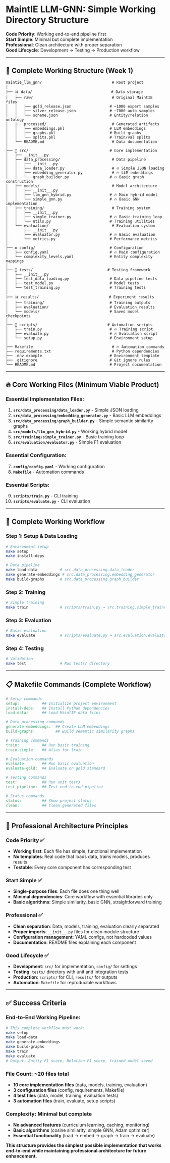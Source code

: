 # MaintIE LLM-GNN: Simple Working Directory Structure

**Code Priority**: Working end-to-end pipeline first  
**Start Simple**: Minimal but complete implementation  
**Professional**: Clean architecture with proper separation  
**Good Lifecycle**: Development → Testing → Production workflow

---

## 📁 **Complete Working Structure (Week 1)**

```
maintie_llm_gnn/                               # Root project
│
├── 📊 data/                                   # Data storage
│   ├── raw/                                   # Original MaintIE files
│   │   ├── gold_release.json                 # ~1000 expert samples
│   │   ├── silver_release.json               # ~7000 auto samples  
│   │   └── scheme.json                       # Entity/relation ontology
│   ├── processed/                             # Generated artifacts
│   │   ├── embeddings.pkl                    # LLM embeddings
│   │   ├── graphs.pkl                        # Built graphs
│   │   └── splits.pkl                        # Train/val splits
│   └── README.md                              # Data documentation
│
├── 🧠 src/                                    # Core implementation
│   ├── __init__.py
│   ├── data_processing/                       # Data pipeline
│   │   ├── __init__.py
│   │   ├── data_loader.py                     # 🔥 Simple JSON loading
│   │   ├── embedding_generator.py             # 🔥 LLM embeddings  
│   │   └── graph_builder.py                  # 🔥 Basic graph construction
│   ├── models/                                # Model architecture
│   │   ├── __init__.py
│   │   ├── llm_gnn_hybrid.py                 # 🔥 Main hybrid model
│   │   └── simple_gnn.py                     # 🔥 Basic GNN implementation
│   ├── training/                              # Training system
│   │   ├── __init__.py
│   │   ├── simple_trainer.py                 # 🔥 Basic training loop
│   │   └── utils.py                          # Training utilities
│   └── evaluation/                            # Evaluation system
│       ├── __init__.py
│       ├── evaluator.py                      # 🔥 Basic evaluation
│       └── metrics.py                        # Performance metrics
│
├── ⚙️ config/                                 # Configuration
│   ├── config.yaml                           # 🔥 Main configuration
│   └── complexity_levels.yaml                # Entity complexity mappings
│
├── 🧪 tests/                                 # Testing framework
│   ├── __init__.py
│   ├── test_data_loading.py                  # Data pipeline tests
│   ├── test_model.py                         # Model tests
│   └── test_training.py                      # Training tests
│
├── 📊 results/                               # Experiment results
│   ├── training/                             # Training outputs
│   ├── evaluation/                           # Evaluation results
│   └── models/                               # Saved model checkpoints
│
├── 🚀 scripts/                               # Automation scripts
│   ├── train.py                              # 🔥 Training script
│   ├── evaluate.py                           # 🔥 Evaluation script
│   └── setup.py                              # Environment setup
│
├── Makefile                                   # 🔥 Automation commands
├── requirements.txt                           # Python dependencies
├── .env.example                              # Environment template
├── .gitignore                                # Git ignore rules
└── README.md                                 # Project documentation
```

---

## 🔥 **Core Working Files (Minimum Viable Product)**

### **Essential Implementation Files:**
1. **`src/data_processing/data_loader.py`** - Simple JSON loading
2. **`src/data_processing/embedding_generator.py`** - Basic LLM embeddings
3. **`src/data_processing/graph_builder.py`** - Simple semantic similarity graphs
4. **`src/models/llm_gnn_hybrid.py`** - Working hybrid model
5. **`src/training/simple_trainer.py`** - Basic training loop
6. **`src/evaluation/evaluator.py`** - Simple F1 evaluation

### **Essential Configuration:**
7. **`config/config.yaml`** - Working configuration
8. **`Makefile`** - Automation commands

### **Essential Scripts:**
9. **`scripts/train.py`** - CLI training
10. **`scripts/evaluate.py`** - CLI evaluation

---

## 🚀 **Complete Working Workflow**

### **Step 1: Setup & Data Loading**
```bash
# Environment setup
make setup
make install-deps

# Data pipeline
make load-data          # src.data_processing.data_loader
make generate-embeddings # src.data_processing.embedding_generator  
make build-graphs       # src.data_processing.graph_builder
```

### **Step 2: Training**
```bash
# Simple training
make train              # scripts/train.py → src.training.simple_trainer
```

### **Step 3: Evaluation**
```bash
# Basic evaluation
make evaluate           # scripts/evaluate.py → src.evaluation.evaluator
```

### **Step 4: Testing**
```bash
# Validation
make test               # Run tests/ directory
```

---

## 📋 **Makefile Commands (Complete Workflow)**

```makefile
# Setup commands
setup:          ## Initialize project environment
install-deps:   ## Install Python dependencies
load-data:      ## Load MaintIE data files

# Data processing commands  
generate-embeddings:  ## Create LLM embeddings
build-graphs:         ## Build semantic similarity graphs

# Training commands
train:          ## Run basic training
train-simple:   ## Alias for train

# Evaluation commands
evaluate:       ## Run basic evaluation
evaluate-gold:  ## Evaluate on gold standard

# Testing commands
test:           ## Run unit tests
test-pipeline:  ## Test end-to-end pipeline

# Status commands
status:         ## Show project status
clean:          ## Clean generated files
```

---

## 🎯 **Professional Architecture Principles**

### **Code Priority** ✅
- **Working first**: Each file has simple, functional implementation
- **No templates**: Real code that loads data, trains models, produces results
- **Testable**: Every core component has corresponding test

### **Start Simple** ✅
- **Single-purpose files**: Each file does one thing well
- **Minimal dependencies**: Core workflow with essential libraries only
- **Basic algorithms**: Simple similarity, basic GNN, straightforward training

### **Professional** ✅
- **Clean separation**: Data, models, training, evaluation clearly separated
- **Proper imports**: `__init__.py` files for clean module structure
- **Configuration management**: YAML configs, not hardcoded values
- **Documentation**: README files explaining each component

### **Good Lifecycle** ✅
- **Development**: `src/` for implementation, `config/` for settings
- **Testing**: `tests/` directory with unit and integration tests
- **Production**: `scripts/` for CLI, `results/` for outputs
- **Automation**: `Makefile` for reproducible workflows

---

## ✅ **Success Criteria**

### **End-to-End Working Pipeline:**
```bash
# This complete workflow must work:
make setup
make load-data
make generate-embeddings  
make build-graphs
make train
make evaluate
# Output: Entity F1 score, Relation F1 score, trained model saved
```

### **File Count: ~20 files total**
- **10 core implementation files** (data, models, training, evaluation)
- **3 configuration files** (config, requirements, Makefile)
- **4 test files** (data, model, training, evaluation tests)
- **3 automation files** (train, evaluate, setup scripts)

### **Complexity: Minimal but complete**
- **No advanced features** (curriculum learning, caching, monitoring)
- **Basic algorithms** (cosine similarity, simple GNN, Adam optimizer)
- **Essential functionality** (load → embed → graph → train → evaluate)

**This structure provides the simplest possible implementation that works end-to-end while maintaining professional architecture for future enhancement.**